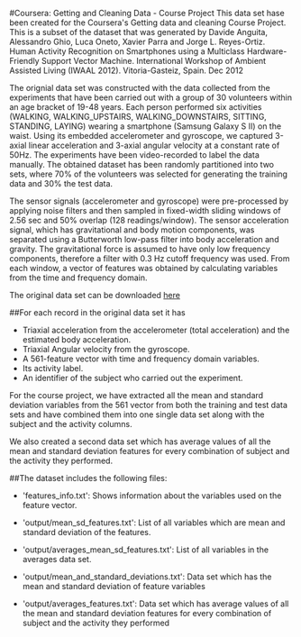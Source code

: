 #Coursera: Getting and Cleaning Data - Course Project
This data set hase been created for the Coursera's Getting data and cleaning Course Project. This is a subset of the dataset that was generated by Davide Anguita, Alessandro Ghio, Luca Oneto, Xavier Parra and Jorge L. Reyes-Ortiz. Human Activity Recognition on Smartphones using a Multiclass Hardware-Friendly Support Vector Machine. International Workshop of Ambient Assisted Living (IWAAL 2012). Vitoria-Gasteiz, Spain. Dec 2012

The orignial data set was constructed with the data collected from the experiments that have been carried out with a group of 30 volunteers within an age bracket of 19-48 years. Each person performed six activities (WALKING, WALKING_UPSTAIRS, WALKING_DOWNSTAIRS, SITTING, STANDING, LAYING) wearing a smartphone (Samsung Galaxy S II) on the waist. Using its embedded accelerometer and gyroscope, we captured 3-axial linear acceleration and 3-axial angular velocity at a constant rate of 50Hz. The experiments have been video-recorded to label the data manually. The obtained dataset has been randomly partitioned into two sets, where 70% of the volunteers was selected for generating the training data and 30% the test data. 

The sensor signals (accelerometer and gyroscope) were pre-processed by applying noise filters and then sampled in fixed-width sliding windows of 2.56 sec and 50% overlap (128 readings/window). The sensor acceleration signal, which has gravitational and body motion components, was separated using a Butterworth low-pass filter into body acceleration and gravity. The gravitational force is assumed to have only low frequency components, therefore a filter with 0.3 Hz cutoff frequency was used. From each window, a vector of features was obtained by calculating variables from the time and frequency domain.

The original data set can be downloaded [here](https://d396qusza40orc.cloudfront.net/getdata%2Fprojectfiles%2FUCI%20HAR%20Dataset.zip)

##For each record in the original data set it has

- Triaxial acceleration from the accelerometer (total acceleration) and the estimated body acceleration.
- Triaxial Angular velocity from the gyroscope. 
- A 561-feature vector with time and frequency domain variables. 
- Its activity label. 
- An identifier of the subject who carried out the experiment.

For the course project, we have extracted all the mean and standard deviation variables from the 561 vector from both the training and test data sets and have combined them into one single data set along with the subject and the activity columns.

We also created a second data set which has average values of all the mean and standard deviation features for every combination of subject and the activity they performed. 

##The dataset includes the following files:

- 'features_info.txt': Shows information about the variables used on the feature vector.

- 'output/mean_sd_features.txt': List of all variables which are mean and standard deviation of the features.

- 'output/averages_mean_sd_features.txt': List of all variables in the averages data set.

- 'output/mean_and_standard_deviations.txt': Data set which has the mean and standard deviation of feature variables

- 'output/averages_features.txt': Data set which has average values of all the mean and standard deviation features for every combination of subject and the activity they performed

